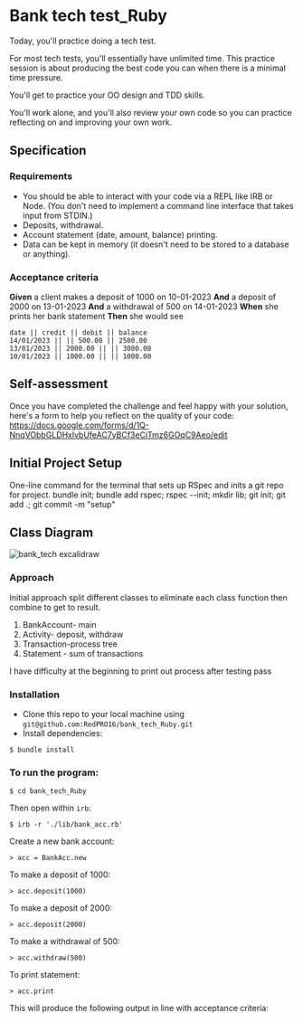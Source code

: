 # Bank tech test_Ruby

Today, you'll practice doing a tech test.

For most tech tests, you'll essentially have unlimited time.  This practice session is about producing the best code you can when there is a minimal time pressure.

You'll get to practice your OO design and TDD skills.

You'll work alone, and you'll also review your own code so you can practice reflecting on and improving your own work.

## Specification

### Requirements

* You should be able to interact with your code via a REPL like IRB or Node.  (You don't need to implement a command line interface that takes input from STDIN.)
* Deposits, withdrawal.
* Account statement (date, amount, balance) printing.
* Data can be kept in memory (it doesn't need to be stored to a database or anything).

### Acceptance criteria

**Given** a client makes a deposit of 1000 on 10-01-2023
**And** a deposit of 2000 on 13-01-2023
**And** a withdrawal of 500 on 14-01-2023
**When** she prints her bank statement
**Then** she would see

```
date || credit || debit || balance
14/01/2023 || || 500.00 || 2500.00
13/01/2023 || 2000.00 || || 3000.00
10/01/2023 || 1000.00 || || 1000.00
```

## Self-assessment

Once you have completed the challenge and feel happy with your solution, here's a form to help you reflect on the quality of your code: https://docs.google.com/forms/d/1Q-NnqVObbGLDHxlvbUfeAC7yBCf3eCjTmz6GOqC9Aeo/edit

## Initial Project Setup

One-line command for the terminal that sets up RSpec and inits a git repo for project.
bundle init; bundle add rspec; rspec --init; mkdir lib; git init; git add .; git commit -m "setup"

## Class Diagram
![bank_tech excalidraw](https://user-images.githubusercontent.com/40929562/191244359-939d833f-8719-4532-b511-327e3848f330.svg)

### Approach
Initial approach split different classes to eliminate each class function then combine to get to result.

1. BankAccount- main
2. Activity- deposit, withdraw
3. Transaction-process tree
4. Statement - sum of transactions

I have difficulty at the beginning to print out process after testing pass

### Installation

* Clone this repo to your local machine using `git@github.com:RedPRO16/bank_tech_Ruby.git`
* Install dependencies:
```
$ bundle install
```
### To run the program:
```
$ cd bank_tech_Ruby
```
Then open within `irb`:
```
$ irb -r './lib/bank_acc.rb'
```
Create a new bank account:
```
> acc = BankAcc.new
```
To make a deposit of 1000:
```
> acc.deposit(1000)
```
To make a deposit of 2000:
```
> acc.deposit(2000)
```
To make a withdrawal of 500:
```
> acc.withdraw(500)
```
To print statement:
```
> acc.print
```
This will produce the following output in line with acceptance criteria:

